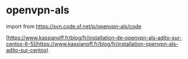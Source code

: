 # openvpn-als
import from https://svn.code.sf.net/p/openvpn-als/code

[https://www.kassianoff.fr/blog/fr/installation-de-openvpn-als-adito-sur-centos-6-5](https://www.kassianoff.fr/blog/fr/installation-openvpn-als-adito-sur-centos)
